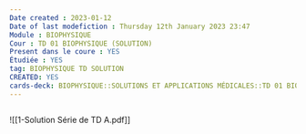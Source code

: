 ```yaml
---
Date created : 2023-01-12
Date of last modefiction : Thursday 12th January 2023 23:47
Module : BIOPHYSIQUE
Cour : TD 01 BIOPHYSIQUE (SOLUTION)
Present dans le coure : YES
Étudiée : YES
tag: BIOPHYSIQUE TD SOLUTION 
CREATED: YES
cards-deck: BIOPHYSIQUE::SOLUTIONS ET APPLICATIONS MÉDICALES::TD 01 BIOPHYSIQUE (SOLUTION)
---
```

```toc
```

![[1-Solution Série de TD A.pdf]]